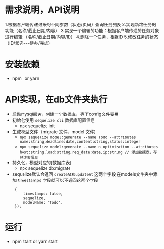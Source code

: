 <!--
 * @Description  : 
 * @Author       : pacino
 * @Date         : 2021-07-22 11:24:16
 * @LastEditTime : 2021-08-19 16:55:52
 * @LastEditors  : pacino
-->


# 需求说明，API说明

1.根据客户端传递过来的不同参数（状态/页码）查询任务列表
2.实现新增任务的功能（名称/截止日期/内容）
3.实现一个编辑的功能：根据客户端传递的任务对象进行编辑
    （名称/截止日期/内容/ID）
4.删除一个任务，根据ID
5.修改任务的状态（ID/状态---待办/完成）

# 安装依赖
  + npm i or yarn 
# API实现，在db文件夹执行
  - 启动mysql服务，创建一个数据库，等下config文件要用
  - 初始化使用 `sequelize cli` 数据库配置信息
    + npx sequelize init
  - 生成模型文件（migrate 文件、model 文件）
    + `npx sequelize model:generate --name Todo --attributes name:string,deadline:date,content:string,status:integer`
	+ `npx sequelize model:generate --name n_optimization --attributes host:string,load:string,req_date:date,ip:string // 添加数据表，存储访客信息`
  - 持久化，模型对应的[数据库表]
    + npx sequelize db:migrate
  - sequelize默认会返回 ``` createAt和updateAt ``` 这两个字段
     在models文件夹中添加 timestamps 字段就可以不返回这两个字段
     ```
      {
          timestamps: false,
          sequelize,
          modelName: 'Todo',
      });
    ```
# 运行
- npm start or yarn start